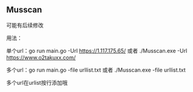 ## Musscan
可能有后续修改

用法：

单个url：go run main.go -Url https://1.117.175.65/ 或者 ./Musscan.exe -Url https://www.o2takuxx.com/  

多个url：go run main.go -file urllist.txt 或者 ./Musscan.exe -file urllist.txt

多个url在urlist按行添加哦



